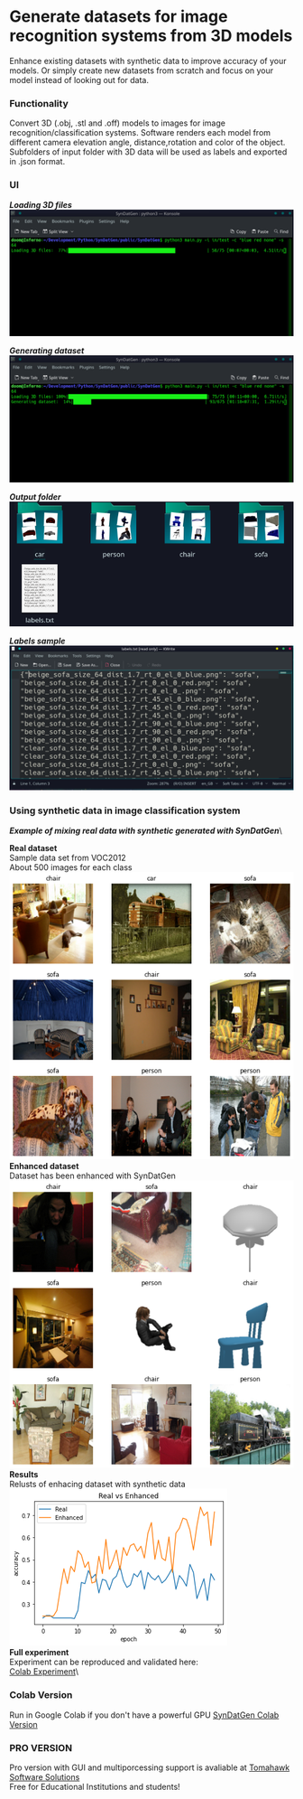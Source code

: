 # Generate datasets for image recognition systems from 3D models
Enhance existing datasets with synthetic data to improve accuracy of your models.
Or simply create new datasets from scratch and focus on your model instead of looking out for data.


### Functionality
Convert 3D (.obj, .stl and .off) models to images for image recognition/classification systems. 
Software renders each model from different camera elevation angle, distance,rotation and color of the object.
Subfolders of input folder with 3D data will be used as labels and exported in .json format.


### UI
***Loading 3D files***\
![Loading 3D files](UI/Loading%20models.png)

***Generating dataset***\
![Generating dataset](UI/Generating%20dataset.png)

***Output folder***\
![Output folder](UI/output_folder.png)

***Labels sample***\
![Labels](UI/labels.png)


### Using synthetic data in image classification system
***Example of mixing real data with synthetic generated with SynDatGen***\

**Real dataset**\
Sample data set from VOC2012\
About 500 images for each class\
![Real_data](Results/real_data.png)\
**Enhanced dataset**\
Dataset has been enhanced with SynDatGen\
![enhanced_data](Results/enhanced_data.png)\
**Results**\
Relusts of enhacing dataset with synthetic data\
![results](Results/real_vs_enhanced.png)\
**Full experiment**\
Experiment can be reproduced and validated here:\
[Colab Experiment](https://colab.research.google.com/drive/1SaZaPVJGgoNMRPobCiwJ9i-LG4hbE2Ti)\

### Colab Version
Run in Google Colab if you don't have a powerful GPU
[SynDatGen Colab Version](https://colab.research.google.com/drive/1gbUGjm5ZAXtcPgERu9FR2jAYC16dpSA0)

### PRO VERSION
Pro version with GUI and multiporcessing support is avaliable at [Tomahawk Software Solutions](https://tomahawk-software.solutions)\
Free for Educational Institutions and students!
